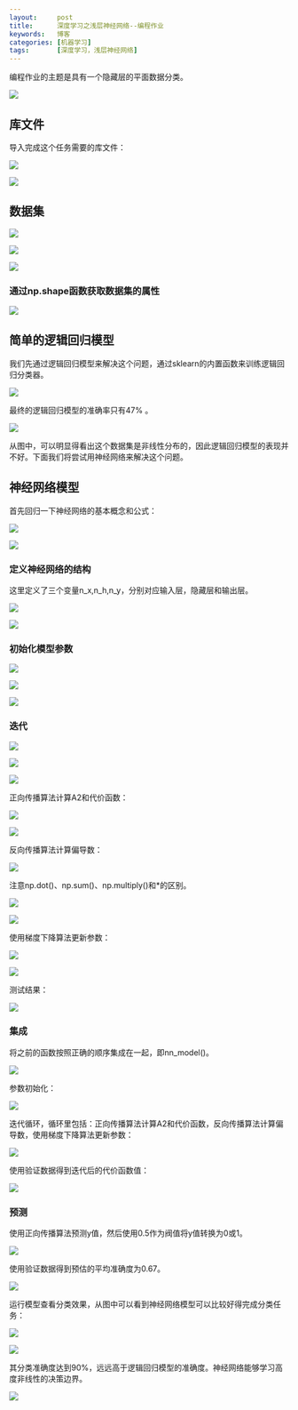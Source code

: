 ```yaml
---
layout:     post
title:      深度学习之浅层神经网络--编程作业
keywords:   博客
categories: [机器学习]
tags:	    [深度学习，浅层神经网络]
---
```


编程作业的主题是具有一个隐藏层的平面数据分类。  

  ![](/images/images_2018/7-3_01.png) 


## 库文件       

导入完成这个任务需要的库文件：     

  ![](/images/images_2018/7-3_02.png)     

  ![](/images/images_2018/7-3_03.png)         


## 数据集    

  ![](/images/images_2018/7-3_04.png)   

  ![](/images/images_2018/7-3_05.png) 

  ![](/images/images_2018/7-3_06.png)   

### 通过np.shape函数获取数据集的属性     

  ![](/images/images_2018/7-3_07.png)   
    

## 简单的逻辑回归模型  

我们先通过逻辑回归模型来解决这个问题，通过sklearn的内置函数来训练逻辑回归分类器。      

  ![](/images/images_2018/7-3_08.png)    

最终的逻辑回归模型的准确率只有47% 。

  ![](/images/images_2018/7-3_09.png) 
 
从图中，可以明显得看出这个数据集是非线性分布的，因此逻辑回归模型的表现并不好。下面我们将尝试用神经网络来解决这个问题。         


## 神经网络模型    

首先回归一下神经网络的基本概念和公式： 

  ![](/images/images_2018/7-3_10.png)     

  ![](/images/images_2018/7-3_11.png)   

### 定义神经网络的结构  

这里定义了三个变量n_x,n_h,n_y，分别对应输入层，隐藏层和输出层。 

  ![](/images/images_2018/7-3_12.png)    
  
  ![](/images/images_2018/7-3_13.png)     

### 初始化模型参数  

  ![](/images/images_2018/7-3_14.png)   

  ![](/images/images_2018/7-3_15.png)   

  ![](/images/images_2018/7-3_16.png)  

### 迭代  

  ![](/images/images_2018/7-3_17.png)     

  ![](/images/images_2018/7-3_18.png)      

  ![](/images/images_2018/7-3_19.png)       

正向传播算法计算A2和代价函数：       

  ![](/images/images_2018/7-3_20.png)    

  ![](/images/images_2018/7-3_21.png)     

反向传播算法计算偏导数：  

   ![](/images/images_2018/7-3_22.png)    

注意np.dot()、np.sum()、np.multiply()和*的区别。   

   ![](/images/images_2018/7-3_23.jpg)    

   ![](/images/images_2018/7-3_24.png)    

使用梯度下降算法更新参数：  

   ![](/images/images_2018/7-3_25.png)      

   ![](/images/images_2018/7-3_26.png)      

测试结果：      

   ![](/images/images_2018/7-3_27.png)   

### 集成   

将之前的函数按照正确的顺序集成在一起，即nn_model()。   

   ![](/images/images_2018/7-3_28.png)    

参数初始化：     

   ![](/images/images_2018/7-3_29.png)    

迭代循环，循环里包括：正向传播算法计算A2和代价函数，反向传播算法计算偏导数，使用梯度下降算法更新参数：    

   ![](/images/images_2018/7-3_30.png)    

使用验证数据得到迭代后的代价函数值：  

   ![](/images/images_2018/7-3_31.png)    

### 预测   

使用正向传播算法预测y值，然后使用0.5作为阀值将y值转换为0或1。  

   ![](/images/images_2018/7-3_32.png)     

使用验证数据得到预估的平均准确度为0.67。 

   ![](/images/images_2018/7-3_33.png) 

运行模型查看分类效果，从图中可以看到神经网络模型可以比较好得完成分类任务：    

   ![](/images/images_2018/7-3_34.png)    

   ![](/images/images_2018/7-3_35.png)  

其分类准确度达到90%，远远高于逻辑回归模型的准确度。神经网络能够学习高度非线性的决策边界。    

   ![](/images/images_2018/7-3_36.png)  




 
     


